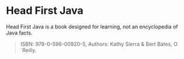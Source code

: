 # Head First Java
Head First Java is a book designed for learning, not an encyclopedia of Java facts.
> ISBN: 978-0-596-00920-5, Authors: Kathy Sierra & Bert Bates, O´Reilly.
